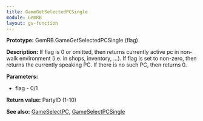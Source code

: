```yaml
---
title: GameGetSelectedPCSingle
module: GemRB
layout: gs-function
---
```


**Prototype:** GemRB.GameGetSelectedPCSingle (flag)

**Description:** If flag is 0 or omitted, then returns currently active pc 
in non-walk environment (i.e. in shops, inventory, ...).  If flag is set to 
non-zero, then returns the currently speaking PC. 
If there is no such PC, then returns 0.

**Parameters:**
  * flag - 0/1

**Return value:** PartyID (1-10)

**See also:** [GameSelectPC](GameSelectPC.md), [GameSelectPCSingle](GameSelectPCSingle.md)

